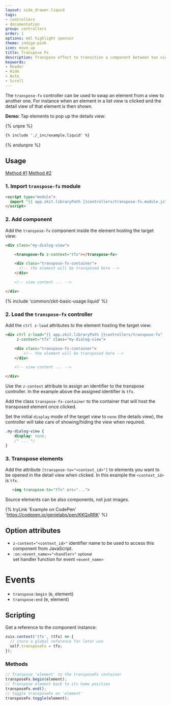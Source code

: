 ```yaml
---
layout: side_drawer.liquid
tags:
- controllers
- documentation
group: controllers
order: 1
options: mdl highlight sponsor
theme: indigo-pink
icon: move_up
title: Transpose Fx
description: Transpose effect to transition a component between two views
keywords:
- Header
- Hide
- Auto
- Scroll
---
```


The `transpose-fx` controller can be used to swap an element from a view to another one.
For instance when an element in a list view is clicked and the detail view of that element is then shown.


**Demo:** Tap elements to pop up the details view:

{% unpre %}
```html
{% include './_inc/example.liquid' %}
```
{% endunpre %}


<!--
<div layout="row center-center">
  <video controls autoplay loop width="100%" style="max-width: 560px">
    <source src="transpose-fx-example.m4v" type="video/webm">
  </video>
</div> 
-->

## Usage

<div class="mdl-tabs mdl-js-tabs mdl-js-ripple-effect">
  <div class="mdl-tabs__tab-bar" layout="row top-left">
      <a href="#module" class="mdl-tabs__tab is-active">Method #1</a>
      <a href="#script" class="mdl-tabs__tab">Method #2</a>
  </div>
  <div class="mdl-tabs__panel is-active" id="module">

### 1. Import `transpose-fx` module

```html
<script type="module">
  import "{{ app.zkit.libraryPath }}controllers/transpose-fx.module.js";
</script>
```

### 2. Add component

Add the `transpose-fx` component inside the element hosting the target view:

```html
<div class="my-dialog-view">

    <transpose-fx z-context="tfx"></transpose-fx>

    <div class="transpose-fx-container">
      <!-- the element will be transposed here -->
    </div>

    <!-- view content ... -->

</div>
```

  </div>
  <div class="mdl-tabs__panel" id="script">


{% include 'common/zkit-basic-usage.liquid' %}

### 2. Load the `transpose-fx` controller

Add the `ctrl z-load` attributes to the element hosting the target view:

```html
<div ctrl z-load="{{ app.zkit.libraryPath }}controllers/transpose-fx"
     z-context="tfx" class="my-dialog-view">

    <div class="transpose-fx-container">
        <!-- the element will be transposed here -->
    </div>

    <!-- view content ... -->

</div>
```

  </div>
</div>

Use the `z-context` attribute to assign an identifier to the transpose controller. In the example above the assigned
identifier is `tfx`.

Add the class `transpose-fx-container` to the container that will host the transposed element once clicked.

Set the initial `display` mode of the target view to `none` (the details view), the controller will take care of
showing/hiding the view when required.

```css
.my-dialog-view {
    display: none;
    /* ... */
}
```


### 3. Transpose elements

Add the attribute `[transpose-to="<context_id>"]` to elements you want to be opened in the detail view when clicked.
In this example the `<context_id>` is `tfx`. 

```html
   <img transpose-to="tfx" src="...">
```

Source elements can be also components, not just images.


{% tryLink 'Example on CodePen' 'https://codepen.io/genielabs/pen/KKQxRRK' %}


## Option attributes

- `z-context="<context_id>"`
  identifier name to be used to access this component from JavaScript.
- `:on:<event_name>="<handler>"` <small>optional</small>  
  set handler function for event `<event_name>`


# Events

- `transpose:begin` (e, element)
- `transpose:end` (e, element)


## Scripting

Get a reference to the component instance:

```js
zuix.context('tfx', (tfx) => {
  // store a global reference for later use
  self.transposeFx = tfx;
});
```

### Methods

```js
// Transpose 'element' to the transposeFx container
transposeFx.begin(element);
// Transpose element back to its home position
transposeFx.end();
// toggle transposeFx on 'element'
transposeFx.toggle(element);
```

